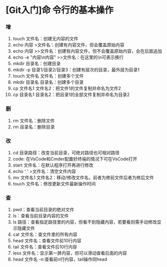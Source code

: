# [Git入门]命 令行的基本操作
### 增
1. touch 文件名：创建无内容的文件
2. echo 内容 >文件名：创建有内容文件，但会覆盖原始内容
3. echo 内容 >>文件名：创建有内容文件，但不会覆盖原始内容，会在后面追加
4. echo -e "内容\n内容" >>文件名：在这里的\n可表示换行
5. mkdir 目录名：创建目录
6. mkdir -p 目录1/目录2/目录3：创建有层次的目录，最外层为目录1
7. touch 文件名 文件名：创建多个文件
8. mkdir 目录名 目录名：创建多个目录
9. cp 文件名1 文件名2：把文件1的文件复制并命名为文件2
10. cp 目录名1 目录名2：把目录1的全部文件复制并命名为目录2
### 删
1. rm 文件名：删除文件
2. rm 目录名：删除目录
### 改
1. cd 目录路径：改变当前目录，可绝对路径也可相对路径
2. code: 在VsCode和Cmder配置好终端的情况下可在VsCode打开
3. start 文件名：在默认程序打开再进行修改
4. echo ' ' >文件名：清空文件内容
5. mv 文件名1 文件名2：移动/修改文件名，前者为修前文件后者为修后文件
6. touch 文件名：修改更新文件最新操作时间
### 查
1. pwd：查看当前目录的绝对文件
2. ls：查看当前目录内容的文件 
3. ls 路径：查看指定路径里的内容，但看不到隐藏内容，若要看则需手动修改显示隐藏文件
4. cat 文件名：查文件里的所有内容
5. head 文件名：查看文件前10行内容
6. tail 文件名：查看文件后10行内容
7. less 文件名：显示第一屏内容，但可以滑动查看后面的内容
8. head 文件名 -n:查看前n行内容，tail操作同head
